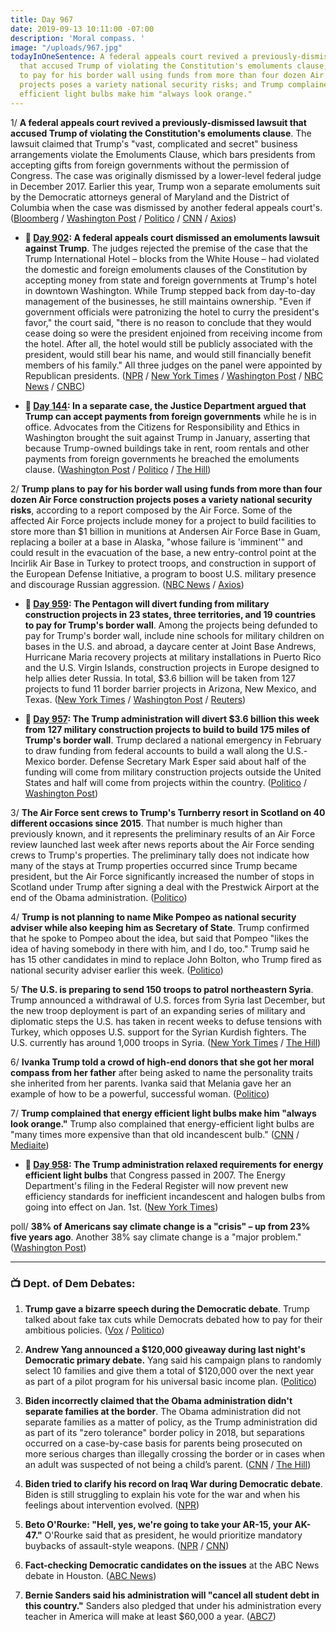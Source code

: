 ```yaml
---
title: Day 967
date: 2019-09-13 10:11:00 -07:00
description: 'Moral compass. '
image: "/uploads/967.jpg"
todayInOneSentence: A federal appeals court revived a previously-dismissed lawsuit
  that accused Trump of violating the Constitution's emoluments clause; Trump's plan
  to pay for his border wall using funds from more than four dozen Air Force construction
  projects poses a variety national security risks; and Trump complained that energy
  efficient light bulbs make him "always look orange."
---
```


1/ **A federal appeals court revived a previously-dismissed lawsuit that accused Trump of violating the Constitution's emoluments clause**. The lawsuit claimed that Trump's "vast, complicated and secret" business arrangements violate the Emoluments Clause, which bars presidents from accepting gifts from foreign governments without the permission of Congress. The case was originally dismissed by a lower-level federal judge in December 2017. Earlier this year, Trump won a separate emoluments suit by the Democratic attorneys general of Maryland and the District of Columbia when the case was dismissed by another federal appeals court's. ([Bloomberg](https://www.bloomberg.com/news/articles/2019-09-13/trump-must-face-suit-by-ethics-watchdog-appeals-court-says) / [Washington Post](https://beta.washingtonpost.com/politics/appeals-court-revives-lawsuit-saying-trump-is-violating-the-constitution-by-doing-business-with-foreign-governments/2019/09/13/0861b010-d632-11e9-9343-40db57cf6abd_story.html) / [Politico](https://www.politico.com/story/2019/09/13/trump-foreign-corruption-lawsuit-1494571) / [CNN](https://www.cnn.com/2019/09/13/politics/donald-trump-ethics-lawsuit/index.html) / [Axios](https://www.axios.com/trump-emoluments-clause-lawsuit-second-circuit-083b5ade-c983-4566-af9c-50e30aedf7a6.html))

* **📌 [Day 902](https://whatthefuckjusthappenedtoday.com/2019/07/10/day-902/#3-a-federal-appeals-court-dismissed): A federal appeals court dismissed an emoluments lawsuit against Trump**. The judges rejected the premise of the case that the Trump International Hotel – blocks from the White House – had violated the domestic and foreign emoluments clauses of the Constitution by accepting money from state and foreign governments at Trump's hotel in downtown Washington. While Trump stepped back from day-to-day management of the businesses, he still maintains ownership. "Even if government officials were patronizing the hotel to curry the president's favor," the court said, "there is no reason to conclude that they would cease doing so were the president enjoined from receiving income from the hotel. After all, the hotel would still be publicly associated with the president, would still bear his name, and would still financially benefit members of his family." All three judges on the panel were appointed by Republican presidents. ([NPR](https://www.npr.org/2019/07/10/740258653/appeals-court-dismisses-emoluments-lawsuit-against-trump) / [New York Times](https://www.nytimes.com/2019/07/10/us/politics/trump-hotel-emoluments-constitution.html) / [Washington Post](https://www.washingtonpost.com/local/legal-issues/appeals-court-dismisses-emoluments-lawsuit-involving-president-trumps-dc-hotel/2019/07/10/4a4b6190-886e-11e9-98c1-e945ae5db8fb_story.html) / [NBC News](https://www.nbcnews.com/politics/donald-trump/appeals-court-dismisses-emoluments-clause-case-against-trump-n1028216) / [CNBC](https://www.cnbc.com/2019/07/10/trump-wins-dismissal-of-emoluments-suit.html))

* **📌 [Day 144](https://whatthefuckjusthappenedtoday.com/2017/06/12/Day-144/#5-in-a-separate-case-the-justice-dep): In a separate case, the Justice Department argued that Trump can accept payments from foreign governments** while he is in office. Advocates from the Citizens for Responsibility and Ethics in Washington brought the suit against Trump in January, asserting that because Trump-owned buildings take in rent, room rentals and other payments from foreign governments he breached the emoluments clause. ([Washington Post](https://www.washingtonpost.com/politics/foreign-payments-to-trumps-businesses-are-legally-permitted-argues-justice-department/2017/06/10/e66c7312-4d8c-11e7-a186-60c031eab644_story.html) / [Politico](http://www.politico.com/story/2017/06/09/trump-foreign-payments-emoluments-feds-239380) / [The Hill](http://thehill.com/homenews/administration/337210-doj-lawyers-argue-trump-can-accept-payments-from-foreign-governments?rnd=1497052482))

2/ **Trump plans to pay for his border wall using funds from more than four dozen Air Force construction projects poses a variety national security risks**, according to a report composed by the Air Force. Some of the affected Air Force projects include money for a project to build facilities to store more than $1 billion in munitions at Andersen Air Force Base in Guam, replacing a boiler at a base in Alaska, "whose failure is 'imminent'" and could result in the evacuation of the base, a new entry-control point at the Incirlik Air Base in Turkey to protect troops, and construction in support of the European Defense Initiative, a program to boost U.S. military presence and discourage Russian aggression. ([NBC News](https://www.nbcnews.com/news/military/trump-s-plan-pay-border-wall-air-force-funds-risks-n1054091) / [Axios](https://www.axios.com/trump-border-wall-divert-air-force-funds-national-security-risks-2b49e2e4-9c91-451c-a0c3-fc2d94a9b8f1.html))

* **📌 [Day 959](https://whatthefuckjusthappenedtoday.com/2019/09/05/day-959/#1-the-pentagon-will-divert-funding-f): The Pentagon will divert funding from military construction projects in 23 states, three territories, and 19 countries to pay for Trump's border wall**. Among the projects being defunded to pay for Trump's border wall, include nine schools for military children on bases in the U.S. and abroad, a daycare center at Joint Base Andrews, Hurricane Maria recovery projects at military installations in Puerto Rico and the U.S. Virgin Islands, construction projects in Europe designed to help allies deter Russia. In total, $3.6 billion will be taken from 127 projects to fund 11 border barrier projects in Arizona, New Mexico, and Texas. ([New York Times](https://www.nytimes.com/2019/09/04/us/politics/pentagon-projects-border-wall.html) / [Washington Post](https://www.washingtonpost.com/world/national-security/pentagon-tells-congress-which-projects-it-will-defund-to-pay-for-trumps-wall/2019/09/04/5b2a50fe-cf34-11e9-9031-519885a08a86_story.html) / [Reuters](https://www.reuters.com/article/us-usa-immigration-pentagon-idUSKCN1VP2VY))

* **📌 [Day 957](https://whatthefuckjusthappenedtoday.com/2019/09/03/day-957/#5-the-trump-administration-will-dive): The Trump administration will divert $3.6 billion this week from 127 military construction projects to build to build 175 miles of Trump's border wall**. Trump declared a national emergency in February to draw funding from federal accounts to build a wall along the U.S.-Mexico border. Defense Secretary Mark Esper said about half of the funding will come from military construction projects outside the United States and half will come from projects within the country. ([Politico](https://www.politico.com/story/2019/09/03/trump-administration-prepares-to-raid-military-projects-for-border-wall-1479981) / [Washington Post](https://www.washingtonpost.com/news/politics/wp/2019/09/03/pentagon-to-take-money-from-127-projects-to-pay-for-3-6-billion-in-border-wall-construction/))

3/ **The Air Force sent crews to Trump's Turnberry resort in Scotland on 40 different occasions since 2015**. That number is much higher than previously known, and it represents the preliminary results of an Air Force review launched last week after news reports about the Air Force sending crews to Trump's properties. The preliminary tally does not indicate how many of the stays at Trump properties occurred since Trump became president, but the Air Force significantly increased the number of stops in Scotland under Trump after signing a deal with the Prestwick Airport at the end of the Obama administration. ([Politico](https://www.politico.com/story/2019/09/12/air-force-trump-scottish-resort-1493624))

4/ **Trump is not planning to name Mike Pompeo as national security adviser while also keeping him as Secretary of State**. Trump confirmed that he spoke to Pompeo about the idea, but said that Pompeo "likes the idea of having somebody in there with him, and I do, too." Trump said he has 15 other candidates in mind to replace John Bolton, who Trump fired as national security adviser earlier this week. ([Politico](https://www.politico.com/story/2019/09/12/trump-wont-name-pompeo-national-security-adviser-1493611))

5/ **The U.S. is preparing to send 150 troops to patrol northeastern Syria**. Trump announced a withdrawal of U.S. forces from Syria last December, but the new troop deployment is part of an expanding series of military and diplomatic steps the U.S. has taken in recent weeks to defuse tensions with Turkey, which opposes U.S. support for the Syrian Kurdish fighters. The U.S. currently has around 1,000 troops in Syria. ([New York Times](https://www.nytimes.com/2019/09/12/world/middleeast/syria-war.html) / [The Hill](https://thehill.com/policy/defense/461228-us-could-deploy-150-troops-to-syria-report))

6/ **Ivanka Trump told a crowd of high-end donors that she got her moral compass from her father** after being asked to name the personality traits she inherited from her parents. Ivanka said that Melania gave her an example of how to be a powerful, successful woman. ([Politico](https://www.politico.com/story/2019/09/13/ivanka-trump-donors-1488704))

7/ **Trump complained that energy efficient light bulbs make him "always look orange."** Trump also complained that energy-efficient light bulbs are "many times more expensive than that old incandescent bulb." ([CNN](https://www.cnn.com/2019/09/13/politics/trump-orange-light-bulbs/index.html) / [Mediaite](https://www.mediaite.com/trump/trump-blames-his-orange-appearance-on-energy-efficient-light-bulbs/))

* **📌 [Day 958](https://whatthefuckjusthappenedtoday.com/2019/09/04/day-958/#2-the-trump-administration-relaxed-r): The Trump administration relaxed requirements for energy efficient light bulbs** that Congress passed in 2007. The Energy Department's filing in the Federal Register will now prevent new efficiency standards for inefficient incandescent and halogen bulbs from going into effect on Jan. 1st. ([New York Times](https://www.nytimes.com/2019/09/04/climate/trump-light-bulb-rollback.html))

poll/ **38% of Americans say climate change is a "crisis" – up from 23% five years ago**. Another 38% say climate change is a "major problem." ([Washington Post](https://beta.washingtonpost.com/climate-environment/americans-increasingly-see-climate-change-as-a-crisis-poll-shows/2019/09/12/74234db0-cd2a-11e9-87fa-8501a456c003_story.html))

---

### 📺 Dept. of Dem Debates:

1. **Trump gave a bizarre speech during the Democratic debate**. Trump talked about fake tax cuts while Democrats debated how to pay for their ambitious policies. ([Vox](https://www.vox.com/2020-presidential-election/2019/9/12/20863669/trump-baltimore-speech-house-gop-dem-debate) / [Politico](https://www.politico.com/story/2019/09/12/trump-democratic-debate-1493699))

2. **Andrew Yang announced a $120,000 giveaway during last night's Democratic primary debate.** Yang said his campaign plans to randomly select 10 families and give them a total of $120,000 over the next year as part of a pilot program for his universal basic income plan. ([Politico](https://www.politico.com/story/2019/09/12/andrew-yang-120000-giveaway-for-ubi-pilot-program-1493622))

3. **Biden incorrectly claimed that the Obama administration didn't separate families at the border**. The Obama administration did not separate families as a matter of policy, as the Trump administration did as part of its "zero tolerance" border policy in 2018, but separations occurred on a case-by-case basis for parents being prosecuted on more serious charges than illegally crossing the border or in cases when an adult was suspected of not being a child’s parent. ([CNN](https://www.cnn.com/politics/live-news/democratic-debate-september-2019/h_ca819e341152d783479eb2dc6240c08c) / [The Hill](https://thehill.com/homenews/campaign/461230-biden-incorrectly-claims-obama-administration-didnt-separate-families))

4. **Biden tried to clarify his record on Iraq War during Democratic debate**. Biden is still struggling to explain his vote for the war and when his feelings about intervention evolved. ([NPR](https://www.npr.org/2019/09/12/760043103/biden-tries-to-clarify-his-record-on-iraq-war-during-democratic-debate))

5. **Beto O'Rourke: "Hell, yes, we're going to take your AR-15, your AK-47."** O'Rourke said that as president, he would prioritize mandatory buybacks of assault-style weapons. ([NPR](https://www.npr.org/2019/09/12/760386808/orourke-promises-to-take-your-ar-15-but-americans-are-split-on-buybacks) / [CNN](https://www.cnn.com/2019/09/12/politics/beto-orourke-hell-yes-take-ar-15-ak-47/index.html))

6. **Fact-checking Democratic candidates on the issues** at the ABC News debate in Houston. ([ABC News](https://abcnews.go.com/Politics/fact-checking-democratic-candidates-issues-abc-news-debate/story?id=65417684))

7. **Bernie Sanders said his administration will "cancel all student debt in this country."** Sanders also pledged that under his administration every teacher in America will make at least $60,000 a year. ([ABC7](https://abc7news.com/politics/sanders-we-are-going-to-cancel-all-student-debt-in-this-country/5536358/))
